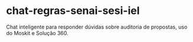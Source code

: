 # chat-regras-senai-sesi-iel
Chat inteligente para responder dúvidas sobre auditoria de propostas, uso do Moskit e Solução 360.
